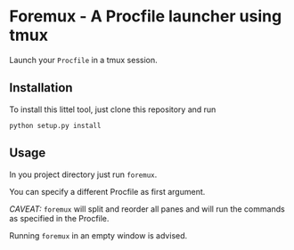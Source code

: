 
# Foremux - A Procfile launcher using tmux

Launch your `Procfile` in a tmux session.


## Installation

To install this littel tool, just clone this repository and run

    python setup.py install


## Usage

In you project directory just run `foremux`.

You can specify a different Procfile as first argument.

_CAVEAT:_ `foremux` will split and reorder all panes and will
run the commands as specified in the Procfile.

Running `foremux` in an empty window is advised.



